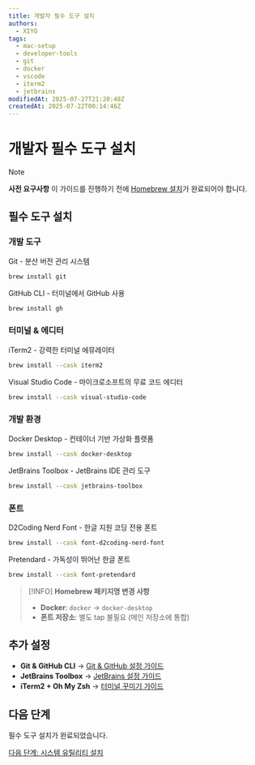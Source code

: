 ```yaml
---
title: 개발자 필수 도구 설치
authors:
  - XIYO
tags:
  - mac-setup
  - developer-tools
  - git
  - docker
  - vscode
  - iterm2
  - jetbrains
modifiedAt: 2025-07-27T21:20:48Z
createdAt: 2025-07-22T00:14:46Z
---
```


# 개발자 필수 도구 설치

> [!NOTE]
> **사전 요구사항**
> 이 가이드를 진행하기 전에 [Homebrew 설치](macos-step00-homebrew-installation)가 완료되어야 합니다.

## 필수 도구 설치

### 개발 도구

Git - 분산 버전 관리 시스템

```bash
brew install git
```

GitHub CLI - 터미널에서 GitHub 사용

```bash
brew install gh
```

### 터미널 & 에디터

iTerm2 - 강력한 터미널 에뮤레이터

```bash
brew install --cask iterm2
```

Visual Studio Code - 마이크로소프트의 무료 코드 에디터

```bash
brew install --cask visual-studio-code
```

### 개발 환경

Docker Desktop - 컨테이너 기반 가상화 플랫폼

```bash
brew install --cask docker-desktop
```

JetBrains Toolbox - JetBrains IDE 관리 도구

```bash
brew install --cask jetbrains-toolbox
```

### 폰트

D2Coding Nerd Font - 한글 지원 코딩 전용 폰트

```bash
brew install --cask font-d2coding-nerd-font
```

Pretendard - 가독성이 뛰어난 한글 폰트

```bash
brew install --cask font-pretendard
```

> [!INFO]
> **Homebrew 패키지명 변경 사항**
>
> - **Docker**: `docker` → `docker-desktop`
> - **폰트 저장소**: 별도 tap 불필요 (메인 저장소에 통합)


## 추가 설정

- **Git & GitHub CLI** → [Git & GitHub 설정 가이드](git-github-setup)
- **JetBrains Toolbox** → [JetBrains 설정 가이드](jetbrains-setup)
- **iTerm2 + Oh My Zsh** → [터미널 꾸미기 가이드](terminal-customization)

## 다음 단계

필수 도구 설치가 완료되었습니다.

[다음 단계: 시스템 유틸리티 설치](macos-step02-system-utilities)
